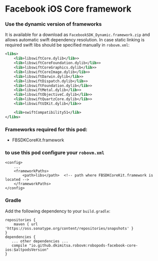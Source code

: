 # Facebook iOS Core framework

### Use the dynamic version of frameworks
It is available for a download as `FacebookSDK_Dynamic.framework.zip` and allows automatic swift dependency resolution. In case static linking is required swift libs should be specified manually in `robovm.xml`:  
```xml
<libs>
    <lib>libswiftCore.dylib</lib>>
    <lib>libswiftCoreFoundation.dylib</lib>>
    <lib>libswiftCoreGraphics.dylib</lib>>
    <lib>libswiftCoreImage.dylib</lib>>
    <lib>libswiftDarwin.dylib</lib>>
    <lib>libswiftDispatch.dylib</lib>>
    <lib>libswiftFoundation.dylib</lib>>
    <lib>libswiftMetal.dylib</lib>>
    <lib>libswiftObjectiveC.dylib</lib>>
    <lib>libswiftQuartzCore.dylib</lib>>
    <lib>libswiftUIKit.dylib</lib>>

    <lib>swiftCompatibility51</lib>
</libs>
```

### Frameworks required for this pod:
* FBSDKCoreKit.framework

### to use this pod configure your `robovm.xml`

```
<config>
    ...
    <frameworkPaths>
        <path>libs</path>  <!-- path where FBSDKCoreKit.framework is located -->
    </frameworkPaths>
</config>
```

### Gradle

Add the following dependency to your `build.gradle`:

```
repositories {
    maven { url 'https://oss.sonatype.org/content/repositories/snapshots' }
}
dependencies {
   ... other dependencies ...
   compile "io.github.dkimitsa.robovm:robopods-facebook-core-ios:$altpodsVersion"
}
```

